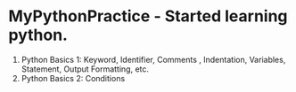 # MyPythonPractice - Started learning python.
1. Python Basics 1: Keyword, Identifier, Comments , Indentation, Variables, Statement, Output Formatting, etc.
2. Python Basics 2: Conditions
